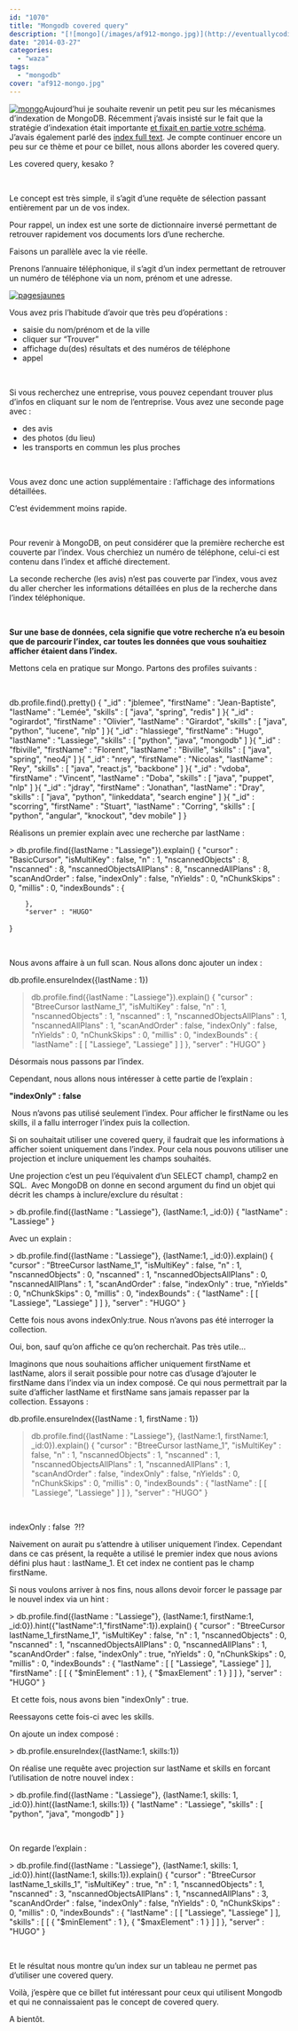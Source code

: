 ```yaml
---
id: "1070"
title: "Mongodb covered query"
description: "[![mongo](/images/af912-mongo.jpg)](http://eventuallycoding.com/wp-content/uploads/2014/01/af912-mongo.jpg)Aujourd’hui je souhaite revenir un petit pe..."
date: "2014-03-27"
categories: 
  - "waza"
tags: 
  - "mongodb"
cover: "af912-mongo.jpg"
---
```


[![mongo](/images/af912-mongo.jpg)](http://eventuallycoding.com/wp-content/uploads/2014/01/af912-mongo.jpg)Aujourd’hui je souhaite revenir un petit peu sur les mécanismes d’indexation de MongoDB. Récemment j’avais insisté sur le fait que la stratégie d’indexation était importante [et fixait en partie votre schéma](http://www.eventuallycoding.com/index.php/maintenir-vos-donnees-avec-mongeez/). J’avais également parlé des [index full text](http://www.eventuallycoding.com/index.php/recherche-textuelle-avec-mongodb/). Je compte continuer encore un peu sur ce thème et pour ce billet, nous allons aborder les covered query.

Les covered query, kesako ?

 

Le concept est très simple, il s’agit d’une requête de sélection passant entièrement par un de vos index.

Pour rappel, un index est une sorte de dictionnaire inversé permettant de retrouver rapidement vos documents lors d’une recherche.

Faisons un parallèle avec la vie réelle.

Prenons l’annuaire téléphonique, il s’agit d’un index permettant de retrouver un numéro de téléphone via un nom, prénom et une adresse.

[![pagesjaunes](/images/087e3-pagesjaunes.png)](http://eventuallycoding.com/wp-content/uploads/2014/03/087e3-pagesjaunes.png)

Vous avez pris l’habitude d’avoir que très peu d’opérations :

- saisie du nom/prénom et de la ville
- cliquer sur “Trouver”
- affichage du(des) résultats et des numéros de téléphone
- appel

 

Si vous recherchez une entreprise, vous pouvez cependant trouver plus d’infos en cliquant sur le nom de l’entreprise. Vous avez une seconde page avec :

- des avis
- des photos (du lieu)
- les transports en commun les plus proches

 

Vous avez donc une action supplémentaire : l’affichage des informations détaillées.

C’est évidemment moins rapide.

 

Pour revenir à MongoDB, on peut considérer que la première recherche est couverte par l’index. Vous cherchiez un numéro de téléphone, celui-ci est contenu dans l’index et affiché directement.

La seconde recherche (les avis) n’est pas couverte par l’index, vous avez du aller chercher les informations détaillées en plus de la recherche dans l’index téléphonique.

 

**Sur une base de données, cela signifie que votre recherche n’a eu besoin que de parcourir l’index, car toutes les données que vous souhaitiez afficher étaient dans l’index.**

Mettons cela en pratique sur Mongo. Partons des profiles suivants :

 

db.profile.find().pretty()
{
      "\_id" : "jblemee",
      "firstName" : "Jean-Baptiste",
      "lastName" : "Lemée",
      "skills" : \[
              "java",
              "spring",
              "redis"
      \]
}{
      "\_id" : "ogirardot",
      "firstName" : "Olivier",
      "lastName" : "Girardot",
      "skills" : \[
              "java",
              "python",
              "lucene",
              "nlp"
      \]
}{
      "\_id" : "hlassiege",
      "firstName" : "Hugo",
      "lastName" : "Lassiege",
      "skills" : \[
              "python",
              "java",
              "mongodb"
      \]
}{
      "\_id" : "fbiville",
      "firstName" : "Florent",
      "lastName" : "Biville",
      "skills" : \[
              "java",
              "spring",
              "neo4j"
      \]
}{
      "\_id" : "nrey",
      "firstName" : "Nicolas",
      "lastName" : "Rey",
      "skills" : \[
              "java",
              "react.js",
              "backbone"
      \]
}{
      "\_id" : "vdoba",
      "firstName" : "Vincent",
      "lastName" : "Doba",
      "skills" : \[
              "java",
              "puppet",
              "nlp"
      \]
}{
      "\_id" : "jdray",
      "firstName" : "Jonathan",
      "lastName" : "Dray",
      "skills" : \[
              "java",
              "python",
              "linkeddata",
              "search engine"
      \]
}{
      "\_id" : "scorring",
      "firstName" : "Stuart",
      "lastName" : "Corring",
      "skills" : \[
              "python",
              "angular",
              "knockout",
              "dev mobile"
      \]
}

Réalisons un premier explain avec une recherche par lastName :

\> db.profile.find({lastName : "Lassiege"}).explain()
{
        "cursor" : "BasicCursor",
        "isMultiKey" : false,
        "n" : 1,
        "nscannedObjects" : 8,
        "nscanned" : 8,
        "nscannedObjectsAllPlans" : 8,
        "nscannedAllPlans" : 8,
        "scanAndOrder" : false,
        "indexOnly" : false,
        "nYields" : 0,
        "nChunkSkips" : 0,
        "millis" : 0,
        "indexBounds" : {

        },
        "server" : "HUGO"
}

 

Nous avons affaire à un full scan. Nous allons donc ajouter un index :

db.profile.ensureIndex({lastName : 1})

> db.profile.find({lastName : "Lassiege"}).explain()
{
        "cursor" : "BtreeCursor lastName\_1",
        "isMultiKey" : false,
        "n" : 1,
        "nscannedObjects" : 1,
        "nscanned" : 1,
        "nscannedObjectsAllPlans" : 1,
        "nscannedAllPlans" : 1,
        "scanAndOrder" : false,
        "indexOnly" : false,
        "nYields" : 0,
        "nChunkSkips" : 0,
        "millis" : 0,
        "indexBounds" : {
                "lastName" : \[
                        \[
                                "Lassiege",
                                "Lassiege"
                        \]
                \]
        },
        "server" : "HUGO"
}

Désormais nous passons par l’index.

Cependant, nous allons nous intéresser à cette partie de l’explain :

 **"indexOnly" : false**

 Nous n’avons pas utilisé seulement l’index. Pour afficher le firstName ou les skills, il a fallu interroger l’index puis la collection.

Si on souhaitait utiliser une covered query, il faudrait que les informations à afficher soient uniquement dans l’index. Pour cela nous pouvons utiliser une projection et inclure uniquement les champs souhaités.

Une projection c’est un peu l’équivalent d’un SELECT champ1, champ2 en SQL.  Avec MongoDB on donne en second argument du find un objet qui décrit les champs à inclure/exclure du résultat :

\> db.profile.find({lastName : "Lassiege"}, {lastName:1, \_id:0})
{ "lastName" : "Lassiege" }

Avec un explain :

\> db.profile.find({lastName : "Lassiege"}, {lastName:1, \_id:0}).explain()
{
        "cursor" : "BtreeCursor lastName\_1",
        "isMultiKey" : false,
        "n" : 1,
        "nscannedObjects" : 0,
        "nscanned" : 1,
        "nscannedObjectsAllPlans" : 0,
        "nscannedAllPlans" : 1,
        "scanAndOrder" : false,
        "indexOnly" : true,
        "nYields" : 0,
        "nChunkSkips" : 0,
        "millis" : 0,
        "indexBounds" : {
                "lastName" : \[
                        \[
                                "Lassiege",
                                "Lassiege"
                        \]
                \]
        },
        "server" : "HUGO"
}

Cette fois nous avons indexOnly:true. Nous n’avons pas été interroger la collection.

Oui, bon, sauf qu’on affiche ce qu’on recherchait. Pas très utile...

Imaginons que nous souhaitions afficher uniquement firstName et lastName, alors il serait possible pour notre cas d’usage d’ajouter le firstName dans l’index via un index composé. Ce qui nous permettrait par la suite d’afficher lastName et firstName sans jamais repasser par la collection. Essayons :

db.profile.ensureIndex({lastName : 1, firstName : 1})

> db.profile.find({lastName : "Lassiege"}, {lastName:1, firstName:1, \_id:0}).explain()
{
        "cursor" : "BtreeCursor lastName\_1",
        "isMultiKey" : false,
        "n" : 1,
        "nscannedObjects" : 1,
        "nscanned" : 1,
        "nscannedObjectsAllPlans" : 1,
        "nscannedAllPlans" : 1,
        "scanAndOrder" : false,
        "indexOnly" : false,
        "nYields" : 0,
        "nChunkSkips" : 0,
        "millis" : 0,
        "indexBounds" : {
                "lastName" : \[
                        \[
                                "Lassiege",
                                "Lassiege"
                        \]
                \]
        },
        "server" : "HUGO"
}

 

indexOnly : false  ?!?

Naivement on aurait pu s’attendre à utiliser uniquement l’index. Cependant dans ce cas présent, la requête a utilisé le premier index que nous avions défini plus haut : lastName\_1. Et cet index ne contient pas le champ firstName.

Si nous voulons arriver à nos fins, nous allons devoir forcer le passage par le nouvel index via un hint :

\> db.profile.find({lastName : "Lassiege"}, {lastName:1, firstName:1, \_id:0}).hint({"lastName":1,"firstName":1}).explain()
{
        "cursor" : "BtreeCursor lastName\_1\_firstName\_1",
        "isMultiKey" : false,
        "n" : 1,
        "nscannedObjects" : 0,
        "nscanned" : 1,
        "nscannedObjectsAllPlans" : 0,
        "nscannedAllPlans" : 1,
        "scanAndOrder" : false,
        "indexOnly" : true,
        "nYields" : 0,
        "nChunkSkips" : 0,
        "millis" : 0,
        "indexBounds" : {
                "lastName" : \[
                        \[
                                "Lassiege",
                                "Lassiege"
                        \]
                \],
                "firstName" : \[
                        \[
                                {
                                        "$minElement" : 1
                                },
                                {
                                        "$maxElement" : 1
                                }
                        \]
                \]
        },
        "server" : "HUGO"
}

 Et cette fois, nous avons bien "indexOnly" : true.

Reessayons cette fois-ci avec les skills.

On ajoute un index composé :

\> db.profile.ensureIndex({lastName:1, skills:1})

On réalise une requête avec projection sur lastName et skills en forcant l’utilisation de notre nouvel index :

\> db.profile.find({lastName : "Lassiege"}, {lastName:1, skills: 1, \_id:0}).hint({lastName:1, skills:1})
{ "lastName" : "Lassiege", "skills" : \[  "python",  "java",  "mongodb" \] }

 

On regarde l’explain :

\> db.profile.find({lastName : "Lassiege"}, {lastName:1, skills: 1, \_id:0}).hint({lastName:1, skills:1}).explain()
{
        "cursor" : "BtreeCursor lastName\_1\_skills\_1",
        "isMultiKey" : true,
        "n" : 1,
        "nscannedObjects" : 1,
        "nscanned" : 3,
        "nscannedObjectsAllPlans" : 1,
        "nscannedAllPlans" : 3,
        "scanAndOrder" : false,
        "indexOnly" : false,
        "nYields" : 0,
        "nChunkSkips" : 0,
        "millis" : 0,
        "indexBounds" : {
                "lastName" : \[
                        \[
                                "Lassiege",
                                "Lassiege"
                        \]
                \],
                "skills" : \[
                        \[
                                {
                                        "$minElement" : 1
                                },
                                {
                                        "$maxElement" : 1
                                }
                        \]
                \]
        },
        "server" : "HUGO"
}

 

Et le résultat nous montre qu’un index sur un tableau ne permet pas d’utiliser une covered query.

Voilà, j’espère que ce billet fut intéressant pour ceux qui utilisent Mongodb et qui ne connaissaient pas le concept de covered query.

A bientôt.
